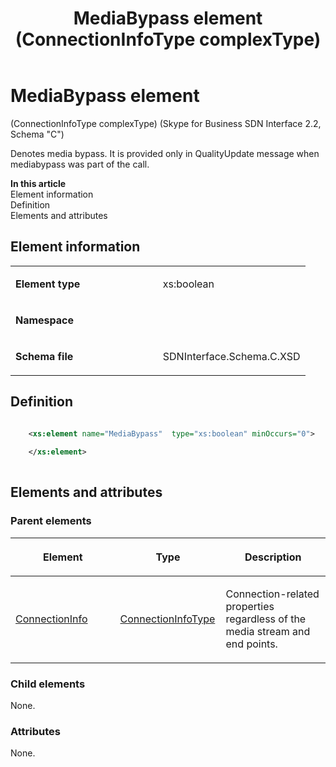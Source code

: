 ﻿---
title: MediaBypass element (ConnectionInfoType complexType) 
TOCTitle: MediaBypass element
ms:assetid: e7fad1d2-57f1-97b9-fc6e-dca35c59f299
ms:mtpsurl: https://msdn.microsoft.com/library/Mt404791(v=office.16)
ms:contentKeyID: 68250701
ms.date: 08/24/2015
mtps_version: v=office.16
dev_langs:
- xml
---

# MediaBypass element 

(ConnectionInfoType complexType) (Skype for Business SDN Interface 2.2, Schema "C")

Denotes media bypass. It is provided only in QualityUpdate message when mediabypass was part of the call.

**In this article**  
Element information  
Definition  
Elements and attributes  

## Element information

<table>
<colgroup>
<col style="width: 50%" />
<col style="width: 50%" />
</colgroup>
<tbody>
<tr class="odd">
<td><p><strong>Element type</strong></p></td>
<td><p>xs:boolean</p></td>
</tr>
<tr class="even">
<td><p><strong>Namespace</strong></p></td>
<td><p></p></td>
</tr>
<tr class="odd">
<td><p><strong>Schema file</strong></p></td>
<td><p>SDNInterface.Schema.C.XSD</p></td>
</tr>
</tbody>
</table>


## Definition

```xml

    <xs:element name="MediaBypass"  type="xs:boolean" minOccurs="0">
    
    </xs:element>
  
```

## Elements and attributes

### Parent elements

<table>
<colgroup>
<col style="width: 33%" />
<col style="width: 33%" />
<col style="width: 33%" />
</colgroup>
<thead>
<tr class="header">
<th><p>Element</p></th>
<th><p>Type</p></th>
<th><p>Description</p></th>
</tr>
</thead>
<tbody>
<tr class="odd">
<td><p><a href="connectioninfo-element-messagetype-complextype-skype-for-business-sdn-interface-2-2-schema-c.md">ConnectionInfo</a></p></td>
<td><p><a href="connectioninfotype-complextype-skype-for-business-sdn-interface-2-2-schema-c.md">ConnectionInfoType</a></p></td>
<td><p>Connection-related properties regardless of the media stream and end points.</p></td>
</tr>
</tbody>
</table>


### Child elements

None.

### Attributes

None.

